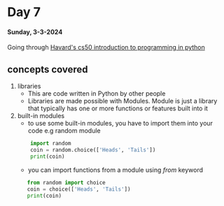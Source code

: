 # Day 7

#### Sunday, 3-3-2024

Going through [Havard's cs50 introduction to programming in python]('https://www.youtube.com/watch?v=nLRL_NcnK-4')

## concepts covered

1. libraries
   - This are code written in Python by other people
   - Libraries are made possible with Modules. Module is just a library that typically has one or more functions or features built into it
2. built-in modules
   - to use some built-in modules, you have to import them into your code e.g random module
   ```python
       import random
       coin = random.choice(['Heads', 'Tails'])
       print(coin)
   ```
   - you can import functions from a module using _from_ keyword
   ```python
      from random import choice
      coin = choice(['Heads', 'Tails'])
      print(coin)
   ```
